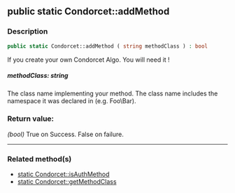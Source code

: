 ## public static Condorcet::addMethod

### Description    

```php
public static Condorcet::addMethod ( string methodClass ) : bool
```

If you create your own Condorcet Algo. You will need it !
    

##### **methodClass:** *string*   
The class name implementing your method. The class name includes the namespace it was declared in (e.g. Foo\Bar).
    


### Return value:   

*(bool)* True on Success. False on failure.


---------------------------------------

### Related method(s)      

* [static Condorcet::isAuthMethod](../Condorcet%20Class/public%20static%20Condorcet--isAuthMethod.md)    
* [static Condorcet::getMethodClass](../Condorcet%20Class/public%20static%20Condorcet--getMethodClass.md)    
